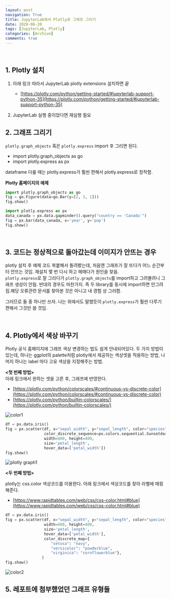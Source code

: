 ```yaml
---
layout: post
navigation: True
title: JupyterLab에서 Plotly로 그래프 그리기
date: 2020-06-20
tags: [JupyterLab, Plotly]
categories: [Archive]
comments: true
---
```


​    

## 1. Plotly 설치  
1. 아래 링크 따라서  JupyterLab plotly extensions 설치하면 끝
   
   - [https://plotly.com/python/getting-started/#jupyterlab-support-python-35](https://plotly.com/python/getting-started/#jupyterlab-support-python-35)
2. JupyterLab 실행 중이었다면 재실행 필요

  

  

## 2. 그래프 그리기 
`plotly.graph_objects` 혹은 `plotly.express` import 후 그리면 된다. 
* import plotly.graph_objects as go
* import plotly.express as px  
  

dataframe 다룰 때는 plotly.express가 훨씬 편해서 plotly.express로 정착함.

  

  

**Plotly 홈페이지의 예제**

```python
import plotly.graph_objects as go
fig = go.Figure(data=go.Bar(y=[2, 3, 1]))
fig.show()
```
```python
import plotly.express as px
data_canada = px.data.gapminder().query("country == 'Canada'")
fig = px.bar(data_canada, x='year', y='pop')
fig.show()
```

  

​    

## 3. 코드는 정상적으로 돌아갔는데 이미지가 안뜨는 경우

plotly 설치 후 예제 코드 복붙해서 돌려봤는데, 처음엔 그래프가 잘 뜨다가 어느 순간부터 안뜨는 것임. 재설치 몇 번 다시 하고 헤매다가 원인을 찾음.  
`plotly.express`로 잘 그리다가 `plotly.graph_objects`를 import하고 그려볼려니 그래프 생성이 안됨. 반대의 경우도 마찬가지. 즉 두 library를 동시에 import하면 안그려짐.해당 오류관련 문서를 찾아본 것은 아니고 내 경험 상 그러함.  

그러므로 둘 중 하나만 쓰자. 나는 위에서도 말했듯이 `plotly.express`가 훨씬 다루기 편해서 그것만 쓸 것임.  

​      

  

## 4. Plotly에서 색상 바꾸기
Plotly 공식 홈페이지에 그래프 색상 변경하는 법도 쉽게 안내되어있다.  두 가지 방법이 있는데, 하나는 ggplot의 palette처럼 plotly에서 제공하는 색상셋을 적용하는 방법, 나머지 하나는 label 마다 고유 색상을 지정해주는 방법.

  

**<첫 번째 방법>**   
아래 링크에서 원하는 셋을 고른 후, 그래프에 반영한다.

- [https://plotly.com/python/colorscales/#continuous-vs-discrete-color](https://plotly.com/python/colorscales/#continuous-vs-discrete-color)
- [https://plotly.com/python/builtin-colorscales/](https://plotly.com/python/builtin-colorscales/) 

![color1](https://imgur.com/MQkAjtF.png)


```python
df = px.data.iris()
fig = px.scatter(df, x="sepal_width", y="sepal_length", color="species",
                 color_discrete_sequence=px.colors.sequential.Sunsetdark,
                 width=600, height=400,
                 size='petal_length',
                 hover_data=['petal_width'])
fig.show()
```

![plotly graph1](https://imgur.com/jDPJrb5.png)

  

**<두 번째 방법>**    

plotly는 css.color 색상코드를 이용한다. 아래 링크에서 색상코드를 찾아 라벨에 매핑해준다.

- [https://www.rapidtables.com/web/css/css-color.html#blue](https://www.rapidtables.com/web/css/css-color.html#blue)
```python
df = px.data.iris()
fig = px.scatter(df, x="sepal_width", y="sepal_length", color="species",
                 width=600, height=400,
                 size='petal_length',
                 hover_data=['petal_width'],
                 color_discrete_map={
                    "setosa": "navy",
                    "versicolor": "powderblue",
                    "virginica": "cornflowerblue"}, 
                )
fig.show()
```
  ![color2](https://imgur.com/n3MWIyp.png)

  

  

## 5. 레포트에 첨부했었던 그래프 유형들



